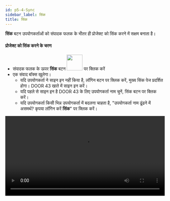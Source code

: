```yaml
---
id: p5-4-Sync
sidebar_label: सिंक
title: सिंक
---
```

**सिंक** बटन उपयोगकर्ताओं को संपादक फलक के भीतर ही प्रोजेक्ट को सिंक करने में सक्षम बनाता है।

#### प्रोजेक्ट को सिंक करने के चरण 

- संपादक फलक के ऊपर **सिंक** बटन <img src="/assets/cloudsyncbutton.PNG" width="50px"/> पर क्लिक करें
- एक संवाद बॉक्स खुलेगा।
     - यदि उपयोगकर्ता ने साइन इन नहीं किया है, 
         लॉगिन बटन पर क्लिक करें, मुख्य सिंक पेज प्रदर्शित होगा।
         DOOR 43 खाते में साइन इन करें।
     - यदि पहले से साइन इन है
        DOOR 43 के लिए उपयोगकर्ता नाम चुनें,
         सिंक बटन पर क्लिक करें।
    - यदि उपयोगकर्ता किसी भिन्न उपयोगकर्ता में बदलना चाहता है,
         "उपयोगकर्ता नाम ढूंढने में असमर्थ? कृपया लॉगिन करें **सिंक**" पर क्लिक करें।
        
<video controls src="/0.5.5/en_project_sync.mov" width="100%" type="video/mp4"></video>

